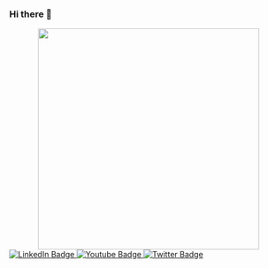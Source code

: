### Hi there 👋

<!--
**AngeloKratos12/AngeloKratos12** is a ✨ _special_ ✨ repository because its `README.md` (this file) appears on your GitHub profile.

Here are some ideas to get you started:

- 🔭 I’m currently working on ...
- 🌱 I’m currently learning ...
- 👯 I’m looking to collaborate on ...
- 🤔 I’m looking for help with ...
- 💬 Ask me about ...
- 📫 How to reach me: ...![277799756_110796998259419_2442010563624690295_n](https://user-images.githubusercontent.com/110173563/189956827-cce9c625-c6bc-4390-ba09-943a3a9daefe.jpeg)

- 😄 Pronouns: ...
- ⚡ Fun fact: ...
-->
<div id="header" align="center">
  <img src="https://media2.giphy.com/media/KJmbSTSyIzetubNgJ5/giphy.gif?cid=ecf05e472ulofkof45b1yky56w945bdusou3cm1ep868hgs9&rid=giphy.gif&ct=s" width="400"/>
</div>

<div id="badges">
  <a href="https://www.facebook.com/angelo.kratos.1L">
    <img src="https://img.shields.io/badge/Facebook-blue?style=for-the-badge&logo=linkedin&logoColor=white" alt="LinkedIn Badge"/>
  </a>
  <a href="your-youtube-URL">
    <img src="https://img.shields.io/badge/YouTube-red?style=for-the-badge&logo=youtube&logoColor=white" alt="Youtube Badge"/>
  </a>
  <a href="your-twitter-URL">
    <img src="https://img.shields.io/badge/Twitter-blue?style=for-the-badge&logo=twitter&logoColor=white" alt="Twitter Badge"/>
  </a>
</div>
